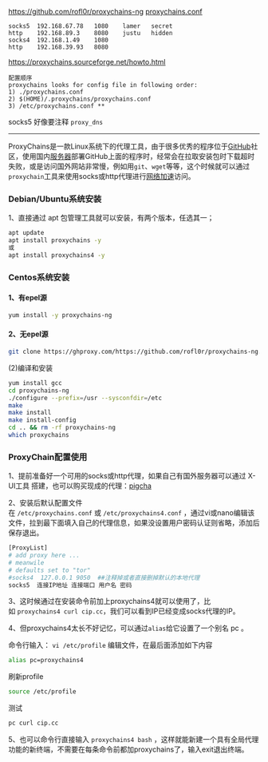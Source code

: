 
https://github.com/rofl0r/proxychains-ng
[proxychains.conf](https://github.com/rofl0r/proxychains-ng/blob/master/src/proxychains.conf)
```
socks5	192.168.67.78	1080	lamer	secret
http	192.168.89.3	8080	justu	hidden
socks4	192.168.1.49	1080
http	192.168.39.93	8080	
```
https://proxychains.sourceforge.net/howto.html 
```
配置顺序
proxychains looks for config file in following order:
1) ./proxychains.conf
2) $(HOME)/.proxychains/proxychains.conf
3) /etc/proxychains.conf **
```

socks5 好像要注释 `proxy_dns` 

--- 
ProxyChains是一款Linux系统下的代理工具，由于很多优秀的程序位于[GitHub](https://cloud.tencent.com/developer/tools/blog-entry?target=https%3A%2F%2Fwww.coorw.com%2Ftag%2Fgithub&source=article&objectId=2288071)社区，使用国内[服务器](https://cloud.tencent.com/act/pro/promotion-cvm?from_column=20065&from=20065)部署GitHub上面的程序时，经常会在拉取安装包时下载超时失败，或是访问国外网站非常慢，例如用`git`、`wget`等等，这个时候就可以通过`proxychain`工具来使用socks或http代理进行[网络加速](https://cloud.tencent.com/product/dsa?from_column=20065&from=20065)访问。

### Debian/Ubuntu系统安装

1、直接通过 apt 包管理工具就可以安装，有两个版本，任选其一；

```bash
apt update 
apt install proxychains -y
或
apt install proxychains4 -y
```

### Centos系统安装

#### 1、有epel源

```bash
yum install -y proxychains-ng
```

#### 2、无epel源

```bash
git clone https://ghproxy.com/https://github.com/rofl0r/proxychains-ng.git
```

(2)编译和安装

```bash
yum install gcc
cd proxychains-ng
./configure --prefix=/usr --sysconfdir=/etc
make 
make install
make install-config
cd .. && rm -rf proxychains-ng
which proxychains
```

### ProxyChain配置使用

1、提前准备好一个可用的socks或http代理，如果自己有国外服务器可以通过 X-UI工具 搭建，也可以购买现成的代理：[pigcha](https://cloud.tencent.com/developer/tools/blog-entry?target=http%3A%2F%2Frun.weaksharedptr.com%2Fregister%3Fshare_id%3D94237f08-abc0-4ead-a388-0ec6fcfc8164&source=article&objectId=2288071)

2、安装后默认配置文件在 `/etc/proxychains.conf` 或 `/etc/proxychains4.conf` ，通过vi或nano编辑该文件，拉到最下面填入自己的代理信息，如果没设置用户密码认证则省略，添加后保存退出。

```bash
[ProxyList]
# add proxy here ...
# meanwile
# defaults set to "tor"
#socks4  127.0.0.1 9050  ##注释掉或者直接删掉默认的本地代理
socks5  连接IP地址 连接端口 用户名 密码
```

3、这时候通过在安装命令前加上proxychains4就可以使用了，比如 `proxychains4 curl cip.cc`，我们可以看到IP已经变成socks代理的IP。

4、但proxychains4太长不好记忆，可以通过`alias`给它设置了一个别名 pc 。

命令行输入： `vi /etc/profile` 编辑文件，在最后面添加如下内容

```bash
alias pc=proxychains4
```

刷新profile

```bash
source /etc/profile
```

测试

```bash
pc curl cip.cc
```

5、也可以命令行直接输入 `proxychains4 bash` ，这样就能新建一个具有全局代理功能的新终端，不需要在每条命令前都加proxychains了，输入exit退出终端。